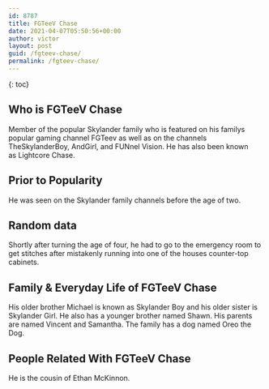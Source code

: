 ```yaml
---
id: 8787
title: FGTeeV Chase
date: 2021-04-07T05:50:56+00:00
author: victor
layout: post
guid: /fgteev-chase/
permalink: /fgteev-chase/
---
```



{: toc}


## Who is FGTeeV Chase



Member of the popular Skylander family who is featured on his familys popular gaming channel FGTeev as well as on the channels TheSkylanderBoy, AndGirl, and FUNnel Vision. He has also been known as Lightcore Chase. 

                
                
                
## Prior to Popularity



He was seen on the Skylander family channels before the age of two.

                
                
                
## Random data



Shortly after turning the age of four, he had to go to the emergency room to get stitches after mistakenly running into one of the houses counter-top cabinets.

                
                
                
## Family & Everyday Life of FGTeeV Chase



His older brother Michael is known as Skylander Boy and his older sister is Skylander Girl. He also has a younger brother named Shawn. His parents are named Vincent and Samantha. The family has a dog named Oreo the Dog.

                
                
                
## People Related With FGTeeV Chase



He is the cousin of Ethan McKinnon.

                
              
            
          
          
          